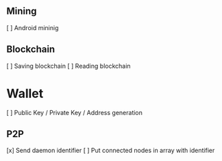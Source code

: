 ## Mining
[ ] Android mininig

## Blockchain
[ ] Saving blockchain
[ ] Reading blockchain

# Wallet
[ ] Public Key / Private Key / Address generation

## P2P
[x] Send daemon identifier
[ ] Put connected nodes in array with identifier